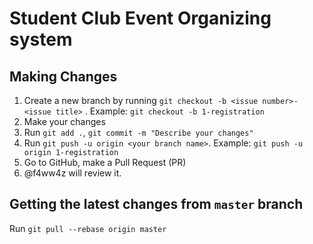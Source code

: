 # Student Club Event Organizing system

## Making Changes

1. Create a new branch by running `git checkout -b <issue number>-<issue title>` . Example: `git checkout -b 1-registration`
2. Make your changes
3. Run `git add .`, `git commit -m "Describe your changes"`
4. Run `git push -u origin <your branch name>`. Example: `git push -u origin 1-registration`
5. Go to GitHub, make a Pull Request (PR)
6. @f4ww4z will review it.

## Getting the latest changes from `master` branch

Run `git pull --rebase origin master`